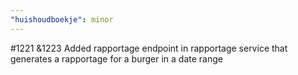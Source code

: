 ```yaml
---
"huishoudboekje": minor
---
```


#1221 &1223 Added rapportage endpoint in rapportage service that generates a rapportage for a burger in a date range

